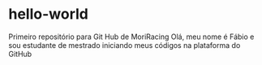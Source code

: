 # hello-world
Primeiro repositório para Git Hub de MoriRacing
Olá, meu nome é Fábio e sou estudante de mestrado iniciando meus códigos na plataforma do GitHub

